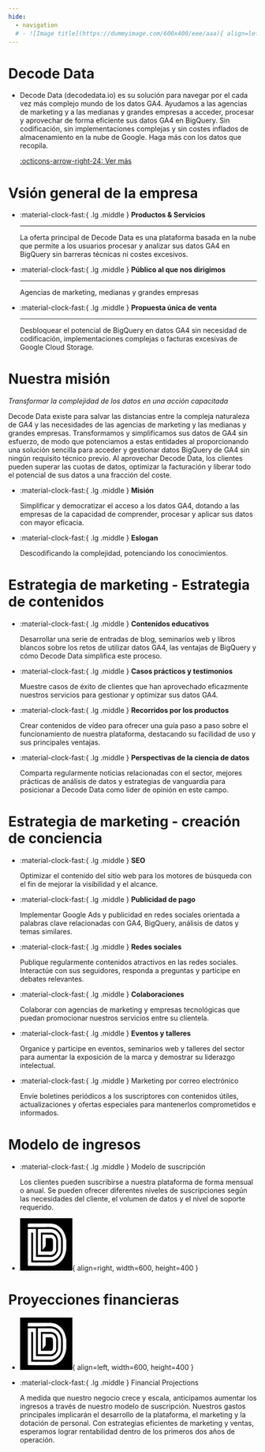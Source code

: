 ```yaml
---
hide:
  - navigation
  # - ![Image title](https://dummyimage.com/600x400/eee/aaa){ align=left }
---    
```


# Decode Data
<div class="grid cards" markdown>

-   Decode Data (decodedata.io) es su solución para navegar por el cada vez más complejo mundo de los datos GA4. Ayudamos a las agencias de marketing y a las medianas y grandes empresas a acceder, procesar y aprovechar de forma eficiente sus datos GA4 en BigQuery. Sin codificación, sin implementaciones complejas y sin costes inflados de almacenamiento en la nube de Google.  Haga más con los datos que recopila.

    [:octicons-arrow-right-24: Ver más](https://decodedataio.github.io/decodedata/)

</div>


# Vsión general de la empresa


<div class="grid cards" markdown>

-   :material-clock-fast:{ .lg .middle } __Productos & Servicios__
    
    ---

    La oferta principal de Decode Data es una plataforma basada en la nube que permite a los usuarios procesar y analizar sus datos GA4 en BigQuery sin barreras técnicas ni costes excesivos.


-   :material-clock-fast:{ .lg .middle } __Público al que nos dirigimos__
    
    ---

    Agencias de marketing, medianas y grandes empresas


-   :material-clock-fast:{ .lg .middle } __Propuesta única de venta__
    
    ---

    Desbloquear el potencial de BigQuery en datos GA4 sin necesidad de codificación, implementaciones complejas o facturas excesivas de Google Cloud Storage.


</div>


# Nuestra misión

_Transformar la complejidad de los datos en una acción capacitada_

Decode Data existe para salvar las distancias entre la compleja naturaleza de GA4 y las necesidades de las agencias de marketing y las medianas y grandes empresas.  Transformamos y simplificamos sus datos de GA4 sin esfuerzo, de modo que potenciamos a estas entidades al proporcionando una solución sencilla para acceder y gestionar datos BigQuery de GA4 sin ningún requisito técnico previo. Al aprovechar Decode Data, los clientes pueden superar las cuotas de datos, optimizar la facturación y liberar todo el potencial de sus datos a una fracción del coste.

<div class="grid cards" markdown>

-   :material-clock-fast:{ .lg .middle } __Misión__
    
    Simplificar y democratizar el acceso a los datos GA4, dotando a las empresas de la capacidad de comprender, procesar y aplicar sus datos con mayor eficacia.

-   :material-clock-fast:{ .lg .middle } __Eslogan__
    
    Descodificando la complejidad, potenciando los conocimientos.
</div>


# Estrategia de marketing - Estrategia de contenidos

<div class="grid cards" markdown>

-   :material-clock-fast:{ .lg .middle } __Contenidos educativos__

    Desarrollar una serie de entradas de blog, seminarios web y libros blancos sobre los retos de utilizar datos GA4, las ventajas de BigQuery y cómo Decode Data simplifica este proceso. 


-   :material-clock-fast:{ .lg .middle } __Casos prácticos y testimonios__

    Muestre casos de éxito de clientes que han aprovechado eficazmente nuestros servicios para gestionar y optimizar sus datos GA4.

</div>

<div class="grid cards" markdown>

-   :material-clock-fast:{ .lg .middle } __Recorridos por los productos__

    Crear contenidos de vídeo para ofrecer una guía paso a paso sobre el funcionamiento de nuestra plataforma, destacando su facilidad de uso y sus principales ventajas.

-   :material-clock-fast:{ .lg .middle } __Perspectivas de la ciencia de datos__

    Comparta regularmente noticias relacionadas con el sector, mejores prácticas de análisis de datos y estrategias de vanguardia para posicionar a Decode Data como líder de opinión en este campo.

</div>


# Estrategia de marketing - creación de conciencia

<div class="grid cards" markdown>

-   :material-clock-fast:{ .lg .middle } __SEO__

    Optimizar el contenido del sitio web para los motores de búsqueda con el fin de mejorar la visibilidad y el alcance.


-   :material-clock-fast:{ .lg .middle } __Publicidad de pago__

    Implementar Google Ads y publicidad en redes sociales orientada a palabras clave relacionadas con GA4, BigQuery, análisis de datos y temas similares.
</div>

<div class="grid cards" markdown>

-   :material-clock-fast:{ .lg .middle } __Redes sociales__

    Publique regularmente contenidos atractivos en las redes sociales. Interactúe con sus seguidores, responda a preguntas y participe en debates relevantes.

-   :material-clock-fast:{ .lg .middle } __Colaboraciones__

    Colaborar con agencias de marketing y empresas tecnológicas que puedan promocionar nuestros servicios entre su clientela.

</div>

<div class="grid cards" markdown>

-   :material-clock-fast:{ .lg .middle } __Eventos y talleres__

    Organice y participe en eventos, seminarios web y talleres del sector para aumentar la exposición de la marca y demostrar su liderazgo intelectual.

-   :material-clock-fast:{ .lg .middle } Marketing por correo electrónico

    Envíe boletines periódicos a los suscriptores con contenidos útiles, actualizaciones y ofertas especiales para mantenerlos comprometidos e informados.

</div>

# Modelo de ingresos

<div class="grid cards" markdown>

-   :material-clock-fast:{ .lg .middle } Modelo de suscripción

    Los clientes pueden suscribirse a nuestra plataforma de forma mensual o anual. Se pueden ofrecer diferentes niveles de suscripciones según las necesidades del cliente, el volumen de datos y el nivel de soporte requerido.

-   ![Image title](assets/DecodeDataLogo_106x106.png){ align=right,  width=600, height=400  }

</div>

# Proyecciones financieras

<div class="grid cards" markdown>

-   ![Image title](assets/DecodeDataLogo_106x106.png){ align=left,  width=600, height=400  }

-   :material-clock-fast:{ .lg .middle } Financial Projections

    A medida que nuestro negocio crece y escala, anticipamos aumentar los ingresos a través de nuestro modelo de suscripción. Nuestros gastos principales implicarán el desarrollo de la plataforma, el marketing y la dotación de personal. Con estrategias eficientes de marketing y ventas, esperamos lograr rentabilidad dentro de los primeros dos años de operación.

</div>